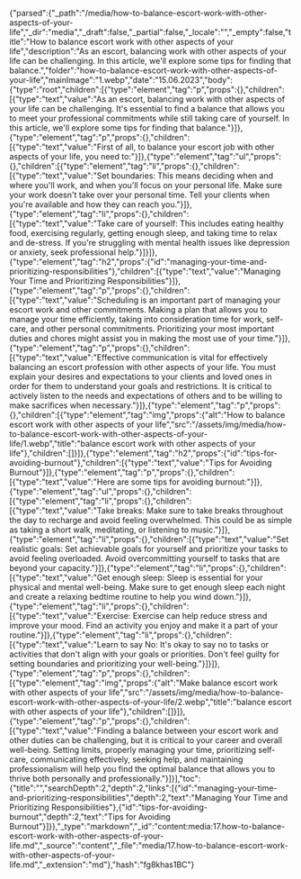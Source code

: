 {"parsed":{"_path":"/media/how-to-balance-escort-work-with-other-aspects-of-your-life","_dir":"media","_draft":false,"_partial":false,"_locale":"","_empty":false,"title":"How to balance escort work with other aspects of your life","description":"As an escort, balancing work with other aspects of your life can be challenging. In this article, we'll explore some tips for finding that balance.","folder":"how-to-balance-escort-work-with-other-aspects-of-your-life","mainImage":"1.webp","date":"15.06.2023","body":{"type":"root","children":[{"type":"element","tag":"p","props":{},"children":[{"type":"text","value":"As an escort, balancing work with other aspects of your life can be challenging. It's essential to find a balance that allows you to meet your professional commitments while still taking care of yourself. In this article, we'll explore some tips for finding that balance."}]},{"type":"element","tag":"p","props":{},"children":[{"type":"text","value":"First of all, to balance your escort job with other aspects of your life, you need to:"}]},{"type":"element","tag":"ul","props":{},"children":[{"type":"element","tag":"li","props":{},"children":[{"type":"text","value":"Set boundaries: This means deciding when and where you'll work, and when you'll focus on your personal life. Make sure your work doesn't take over your personal time. Tell your clients when you're available and how they can reach you."}]},{"type":"element","tag":"li","props":{},"children":[{"type":"text","value":"Take care of yourself: This includes eating healthy food, exercising regularly, getting enough sleep, and taking time to relax and de-stress. If you're struggling with mental health issues like depression or anxiety, seek professional help."}]}]},{"type":"element","tag":"h2","props":{"id":"managing-your-time-and-prioritizing-responsibilities"},"children":[{"type":"text","value":"Managing Your Time and Prioritizing Responsibilities"}]},{"type":"element","tag":"p","props":{},"children":[{"type":"text","value":"Scheduling is an important part of managing your escort work and other commitments. Making a plan that allows you to manage your time efficiently, taking into consideration time for work, self-care, and other personal commitments. Prioritizing your most important duties and chores might assist you in making the most use of your time."}]},{"type":"element","tag":"p","props":{},"children":[{"type":"text","value":"Effective communication is vital for effectively balancing an escort profession with other aspects of your life. You must explain your desires and expectations to your clients and loved ones in order for them to understand your goals and restrictions. It is critical to actively listen to the needs and expectations of others and to be willing to make sacrifices when necessary."}]},{"type":"element","tag":"p","props":{},"children":[{"type":"element","tag":"img","props":{"alt":"How to balance escort work with other aspects of your life","src":"/assets/img/media/how-to-balance-escort-work-with-other-aspects-of-your-life/1.webp","title":"balance escort work with other aspects of your life"},"children":[]}]},{"type":"element","tag":"h2","props":{"id":"tips-for-avoiding-burnout"},"children":[{"type":"text","value":"Tips for Avoiding Burnout"}]},{"type":"element","tag":"p","props":{},"children":[{"type":"text","value":"Here are some tips for avoiding burnout:"}]},{"type":"element","tag":"ul","props":{},"children":[{"type":"element","tag":"li","props":{},"children":[{"type":"text","value":"Take breaks: Make sure to take breaks throughout the day to recharge and avoid feeling overwhelmed. This could be as simple as taking a short walk, meditating, or listening to music."}]},{"type":"element","tag":"li","props":{},"children":[{"type":"text","value":"Set realistic goals: Set achievable goals for yourself and prioritize your tasks to avoid feeling overloaded. Avoid overcommitting yourself to tasks that are beyond your capacity."}]},{"type":"element","tag":"li","props":{},"children":[{"type":"text","value":"Get enough sleep: Sleep is essential for your physical and mental well-being. Make sure to get enough sleep each night and create a relaxing bedtime routine to help you wind down."}]},{"type":"element","tag":"li","props":{},"children":[{"type":"text","value":"Exercise: Exercise can help reduce stress and improve your mood. Find an activity you enjoy and make it a part of your routine."}]},{"type":"element","tag":"li","props":{},"children":[{"type":"text","value":"Learn to say No: It's okay to say no to tasks or activities that don't align with your goals or priorities. Don't feel guilty for setting boundaries and prioritizing your well-being."}]}]},{"type":"element","tag":"p","props":{},"children":[{"type":"element","tag":"img","props":{"alt":"Make balance escort work with other aspects of your life","src":"/assets/img/media/how-to-balance-escort-work-with-other-aspects-of-your-life/2.webp","title":"balance escort with other aspects of your life"},"children":[]}]},{"type":"element","tag":"p","props":{},"children":[{"type":"text","value":"Finding a balance between your escort work and other duties can be challenging, but it is critical to your career and overall well-being. Setting limits, properly managing your time, prioritizing self-care, communicating effectively, seeking help, and maintaining professionalism will help you find the optimal balance that allows you to thrive both personally and professionally."}]}],"toc":{"title":"","searchDepth":2,"depth":2,"links":[{"id":"managing-your-time-and-prioritizing-responsibilities","depth":2,"text":"Managing Your Time and Prioritizing Responsibilities"},{"id":"tips-for-avoiding-burnout","depth":2,"text":"Tips for Avoiding Burnout"}]}},"_type":"markdown","_id":"content:media:17.how-to-balance-escort-work-with-other-aspects-of-your-life.md","_source":"content","_file":"media/17.how-to-balance-escort-work-with-other-aspects-of-your-life.md","_extension":"md"},"hash":"fg8khas1BC"}